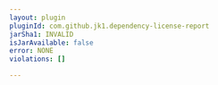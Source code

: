 ```yaml
---
layout: plugin
pluginId: com.github.jk1.dependency-license-report
jarSha1: INVALID
isJarAvailable: false
error: NONE
violations: []

---
```

